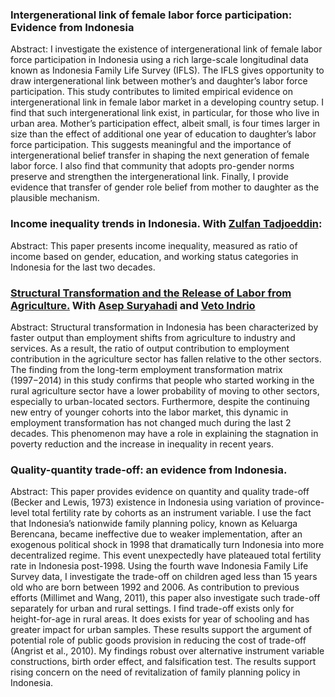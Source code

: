 ### Intergenerational link of female labor force participation: Evidence from Indonesia
Abstract:
I investigate the existence of intergenerational link of female labor force participation in Indonesia using a rich large-scale longitudinal data known as Indonesia Family Life Survey (IFLS). The IFLS gives opportunity to draw intergenerational link between mother’s and daughter’s labor force participation. This study contributes to limited empirical evidence on intergenerational link in female labor market in a developing country setup. I find that such intergenerational link exist, in particular, for those who live in urban area. Mother’s participation effect, albeit small, is four times larger in size than the effect of additional one year of education to daughter’s labor force participation. This suggests meaningful and the importance of intergenerational belief transfer in shaping the next generation of female labor force. I also find that community that adopts pro-gender norms preserve and strengthen the intergenerational link. Finally, I provide evidence that transfer of gender role belief from mother to daughter as the plausible mechanism.

### Income inequality trends in Indonesia. With [Zulfan Tadjoeddin](https://www.westernsydney.edu.au/staff_profiles/WSU/associate_professor_zulfan_tadjoeddin):
Abstract:
This paper presents income inequality, measured as ratio of income based on gender, education, and working status categories in Indonesia for the last two decades.


### [Structural Transformation and the Release of Labor from Agriculture.](https://www.adb.org/sites/default/files/publication/400586/indonesia-enhancing-productivity-quality-jobs.pdf) With [Asep Suryahadi](https://smeru.or.id/en/content/asep-suryahadi) and [Veto Indrio](https://www.smeru.or.id/en/content/veto-tyas-indrio)
Abstract:
Structural transformation in Indonesia has been characterized by faster output
than employment shifts from agriculture to industry and services. As a result, the
ratio of output contribution to employment contribution in the agriculture sector
has fallen relative to the other sectors. The finding from the long-term employment
transformation matrix (1997−2014) in this study confirms that people who started
working in the rural agriculture sector have a lower probability of moving to other
sectors, especially to urban-located sectors. Furthermore, despite the continuing
new entry of younger cohorts into the labor market, this dynamic in employment
transformation has not changed much during the last 2 decades. This phenomenon
may have a role in explaining the stagnation in poverty reduction and the increase in
inequality in recent years.

### Quality-quantity trade-off: an evidence from Indonesia.
Abstract:
This paper provides evidence on quantity and quality trade-off (Becker and Lewis, 1973) existence in Indonesia using variation of province-level total fertility rate by cohorts as an instrument variable. I use the fact that Indonesia’s nationwide family planning policy, known as Keluarga Berencana, became ineffective due to weaker implementation, after an exogenous political shock in 1998 that dramatically turn Indonesia into more decentralized regime. This event unexpectedly have plateaued total fertility rate in Indonesia post-1998. Using the fourth wave Indonesia Family Life Survey data, I investigate the trade-off on children aged less than 15 years old who are born between 1992 and 2006. As contribution to previous efforts (Millimet and Wang, 2011), this paper also investigate such trade-off separately for urban and rural settings. I find trade-off exists only for height-for-age in rural areas. It does exists for year of schooling and has greater impact for urban samples. These results support the argument of potential role of public goods provision in reducing the cost of trade-off (Angrist et al., 2010). My findings robust over alternative instrument variable constructions, birth order effect, and falsification test. The results support rising concern on the need of revitalization of family planning policy in Indonesia.
